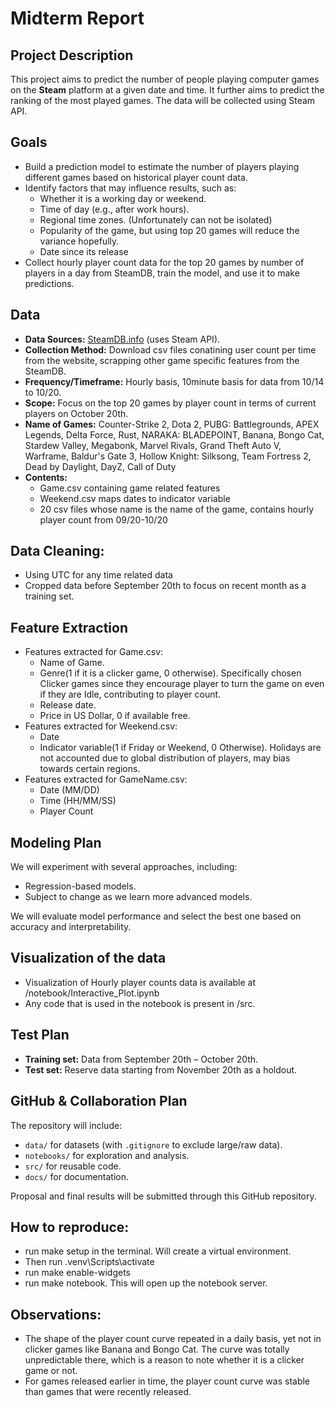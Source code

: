 # Midterm Report

## Project Description
This project aims to predict the number of people playing computer games on the **Steam** platform at a given date and time. It further aims to predict the ranking of the most played games. The data will be collected using Steam API.

## Goals
- Build a prediction model to estimate the number of players playing different games based on historical player count data.  
- Identify factors that may influence results, such as:  
  - Whether it is a working day or weekend.  
  - Time of day (e.g., after work hours).  
  - Regional time zones. (Unfortunately can not be isolated)
  - Popularity of the game, but using top 20 games will reduce the variance hopefully.
  - Date since its release
- Collect hourly player count data for the top 20 games by number of players in a day from SteamDB, train the model, and use it to make predictions.  

## Data
- **Data Sources:** [SteamDB.info](https://steamdb.info) (uses Steam API).  
- **Collection Method:** Download csv files conatining user count per time from the website, scrapping other game specific features from the SteamDB.    
- **Frequency/Timeframe:** Hourly basis, 10minute basis for data from 10/14 to 10/20.  
- **Scope:** Focus on the top 20 games by player count in terms of current players on October 20th.
- **Name of Games:** Counter-Strike 2, Dota 2, PUBG: Battlegrounds, APEX Legends, Delta Force, Rust, NARAKA: BLADEPOINT, Banana, Bongo Cat, Stardew Valley, Megabonk, Marvel Rivals, Grand Theft Auto V, Warframe, Baldur's Gate 3, Hollow Knight: Silksong, Team Fortress 2, Dead by Daylight, DayZ, Call of Duty
- **Contents:**
  - Game.csv containing game related features
  - Weekend.csv maps dates to indicator variable
  - 20 csv files whose name is the name of the game, contains hourly player count from 09/20-10/20

## Data Cleaning:
- Using UTC for any time related data
- Cropped data before September 20th to focus on recent month as a training set.

## Feature Extraction
- Features extracted for Game.csv:  
  - Name of Game.  
  - Genre(1 if it is a clicker game, 0 otherwise). Specifically chosen Clicker games since they encourage player to turn the game on even if they are Idle, contributing to player count.  
  - Release date.  
  - Price in US Dollar, 0 if available free.    
- Features extracted for Weekend.csv:
  - Date
  - Indicator variable(1 if Friday or Weekend, 0 Otherwise). Holidays are not accounted due to global distribution of players, may bias towards certain regions.  
- Features extracted for GameName.csv:
  - Date (MM/DD)
  - Time (HH/MM/SS)
  - Player Count

## Modeling Plan
We will experiment with several approaches, including:  
- Regression-based models.  
- Subject to change as we learn more advanced models.  

We will evaluate model performance and select the best one based on accuracy and interpretability.  

## Visualization of the data
- Visualization of Hourly player counts data is available at /notebook/Interactive_Plot.ipynb
- Any code that is used in the notebook is present in /src.

## Test Plan
- **Training set:** Data from September 20th – October 20th.  
- **Test set:** Reserve data starting from November 20th as a holdout.  
 

## GitHub & Collaboration Plan
The repository will include:  
- `data/` for datasets (with `.gitignore` to exclude large/raw data).  
- `notebooks/` for exploration and analysis.  
- `src/` for reusable code.  
- `docs/` for documentation.  

Proposal and final results will be submitted through this GitHub repository.

## How to reproduce:
- run make setup in the terminal. Will create a virtual environment. 
- Then run .venv\Scripts\activate
- run make enable-widgets
- run make notebook. This will open up the notebook server.

## Observations: ##
- The shape of the player count curve repeated in a daily basis, yet not in clicker games like Banana and Bongo Cat. The curve was totally unpredictable there, which is a reason to note whether it is a clicker game or not.
- For games released earlier in time, the player count curve was stable than games that were recently released.

